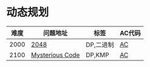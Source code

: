 # 动态规划

| 难度 | 问题地址                                                  | 标签 | AC代码 |
| ---- | --------------------------------------------------------- | ---- | ---- |
|2000 |[2048](https://codeforces.com/contest/413/problem/D)|DP,二进制|[AC](https://github.com/BlackCat-cat/Algorithm-Question-Sheet/blob/AC%E4%BB%A3%E7%A0%81/2048.cpp)|
| 2100 |[Mysterious Code](https://codeforces.com/problemset/problem/1163/D)| DP,KMP |[AC](https://github.com/BlackCat-cat/Algorithm-Question-Sheet/blob/AC%E4%BB%A3%E7%A0%81/Mysterious%20Code.cpp) |


